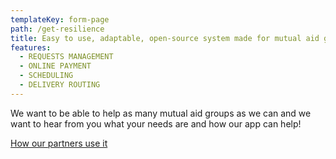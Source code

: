 ```yaml
---
templateKey: form-page
path: /get-resilience
title: Easy to use, adaptable, open-source system made for mutual aid groups
features:
  - REQUESTS MANAGEMENT
  - ONLINE PAYMENT
  - SCHEDULING
  - DELIVERY ROUTING
---
```

We want to be able to help as many mutual aid groups as we can and we want to hear from you what your needs are and how our app can help!

[How our partners use it](/partners)